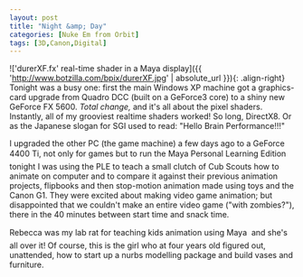 ```yaml
---
layout: post
title: "Night &amp; Day"
categories: [Nuke Em from Orbit]
tags: [3D,Canon,Digital]
---
```



!['durerXF.fx' real-time shader in a Maya display]({{ 'http://www.botzilla.com/bpix/durerXF.jpg' | absolute_url }}){: .align-right}
Tonight was a busy one: first the main Windows XP machine got a graphics-card upgrade from Quadro DCC (built on a GeForce3 core) to a shiny new GeForce FX 5600. <i>Total change,</i> and it's all about the pixel shaders. Instantly, all of my grooviest realtime shaders worked! So long, DirectX8. Or as the Japanese slogan for SGI used to read: "Hello Brain Performance!!!"

I upgraded the other PC (the game machine) a few days ago to a GeForce 4400 Ti, not only for games but to run the Maya Personal Learning Edition &#151; tonight I was using the PLE to teach a small clutch of Cub Scouts how to animate on computer and to compare it against their previous animation projects, flipbooks and then stop-motion animation made using toys and the Canon G1. They were excited about making video game animation; but disappointed that we couldn't make an entire video game ("with zombies?"), there in the 40 minutes between start time and snack time.

Rebecca was my lab rat for teaching kids animation using Maya &#151; and she's all over it! Of course, this is the girl who at four years old figured out, unattended, how to start up a nurbs modelling package and build vases and furniture.

